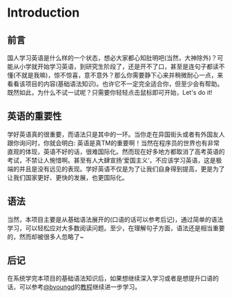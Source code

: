 # Introduction

## 前言

国人学习英语是什么样的一个状态，想必大家都心知肚明吧(当然，大神除外)？可能从小学就开始学习英语，到研究生阶段了，还是开不了口，甚至是连句子都读不懂(不就是我嘛)，惊不惊喜，意不意外？那么你需要静下心来并稍微耐心一点，来看看该项目的内容(基础语法知识)。也许它不一定完全适合你，但至少会有帮助。既然如此，为什么不试一试呢？只需要你轻轻点击鼠标即可开始，Let's do it!


## 英语的重要性

学好英语真的很重要，而语法只是其中的一环。当你走在异国街头或者有外国友人跟你询问时，你就会明白: 英语是真TM的重要啊！当然在程序员的世界也有非常直观的体现，英语不好的话，很难国际化。然而现在好多地方都取消了高考英语的考试，不禁让人惋惜啊。甚至有人大肆宣扬‘爱国主义‘，不应该学习英语，这是极端的并且是没有远见的表现。学好英语不仅是为了让我们自身得到提高，更是为了让我们国家更好、更快的发展，也更国际化。


## 语法

当然，本项目主要是从基础语法展开的(口语的话可以参考后记)，通过简单的语法学习，可以轻松应对大多数阅读问题。至少，在理解句子方面，语法还是相当重要的，然而却被很多人忽略了~




## 后记

在系统学完本项目的基础语法知识后，如果想继续深入学习或者是想提升口语的话，可以参考[@byoungd](https://github.com/byoungd)的[教程](https://byoungd.gitbooks.io/english-level-up-tips-for-chinese/content/)继续进一步学习。



